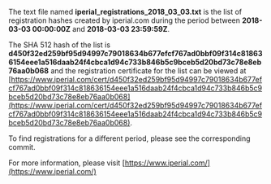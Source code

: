 The text file named **iperial_registrations_2018_03_03.txt** is the list of registration hashes created by iperial.com during the period between **2018-03-03 00:00:00Z** and **2018-03-03 23:59:59Z**.

The SHA 512 hash of the list is **d450f32ed259bf95d94997c79018634b677efcf767ad0bbf09f314c818636154eee1a516daab24f4cbca1d94c733b846b5c9bceb5d20bd73c78e8eb76aa0b068** and the registration certificate for the list can be viewed at [https://www.iperial.com/cert/d450f32ed259bf95d94997c79018634b677efcf767ad0bbf09f314c818636154eee1a516daab24f4cbca1d94c733b846b5c9bceb5d20bd73c78e8eb76aa0b068](https://www.iperial.com/cert/d450f32ed259bf95d94997c79018634b677efcf767ad0bbf09f314c818636154eee1a516daab24f4cbca1d94c733b846b5c9bceb5d20bd73c78e8eb76aa0b068).

To find registrations for a different period, please see the corresponding commit.

For more information, please visit [https://www.iperial.com/](https://www.iperial.com/)
